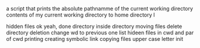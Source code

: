a script that prints the absolute pathnamme of the current working directory
contents of my current working directory
to home directory
 l

hidden files
ok
yeah, done
directory inside directory
moving files
delete
directory deletion
change wd to previous one
list hideen files in cwd and par of cwd
printing
creating symbolic link
copying files
upper case letter init
